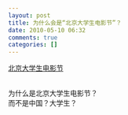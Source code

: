 ```yaml
---
layout: post
title: 为什么会是“北京大学生电影节”？
date: 2010-05-10 06:32
comments: true
categories: []
---
```

<a href="http://baike.baidu.com/view/557870.htm?fr=ala0_1" target="_blank">北京大学生电影节</a>
<div><br/></div>
<div>为什么是北京大学生电影节？</div>
<div>而不是中国？大学生？</div>
